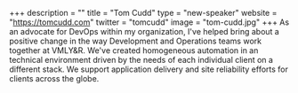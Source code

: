 +++
description = ""
title = "Tom Cudd"
type = "new-speaker"
website = "https://tomcudd.com"
twitter = "tomcudd"
image = "tom-cudd.jpg"
+++
As an advocate for DevOps within my organization, I've helped bring about a positive change in the way Development and Operations teams work together at VMLY&R. We've created homogeneous automation in an technical environment driven by the needs of each individual client on a different stack. We support application delivery and site reliability efforts for clients across the globe.